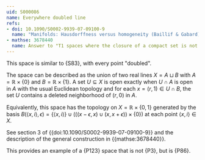 ```yaml
---
uid: S000086
name: Everywhere doubled line
refs:
- doi: 10.1090/S0002-9939-07-09100-9
  name: "Manifolds: Hausdorffness versus homogeneity (Baillif & Gabard)"
- mathse: 3678440
  name: Answer to "T1 spaces where the closure of a compact set is not compact"
---
```


This space is similar to {S83}, with every point "doubled".

The space can be described as the union of two real lines $X=A\sqcup B$ with $A = \mathbb R\times\{0\}$ and $B=\mathbb R\times\{1\}$.  A set $U\subseteq X$ is open exactly when $U\cap A$ is open in $A$ with the usual Euclidean topology and for each $x=(r,1)\in U\cap B$, the set $U$ contains a deleted neighborhood of $(r,0)$ in $A$.

Equivalently, this space has the topology on $X= \mathbb R\times\{0,1\}$ generated by the basis
$B(\langle x,i\rangle,\epsilon)=\{\langle x,i\rangle\}\cup\Big(\Big((x-\epsilon,x)\cup(x,x+\epsilon)\Big)\times\{0\}\Big)$
at each point $\langle x,i\rangle\in X$.

See section 3 of {{doi:10.1090/S0002-9939-07-09100-9}}
and the description of the general construction in {{mathse:3678440}}.

This provides an example of a {P123} space that is not {P3}, but is {P86}.
